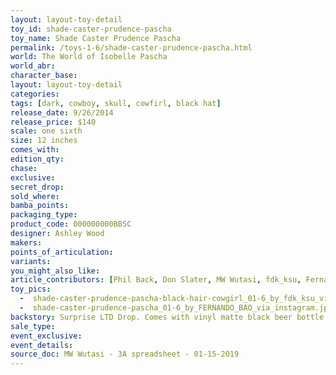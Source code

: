 ```yaml
---
layout: layout-toy-detail 
toy_id: shade-caster-prudence-pascha
toy_name: Shade Caster Prudence Pascha
permalink: /toys-1-6/shade-caster-prudence-pascha.html
world: The World of Isobelle Pascha
world_abr: 
character_base: 
layout: layout-toy-detail
categories: 
tags: [dark, cowboy, skull, cowfirl, black hat]
release_date: 9/26/2014
release_price: $140 
scale: one sixth
size: 12 inches
comes_with: 
edition_qty: 
chase: 
exclusive: 
secret_drop: 
sold_where: 
bamba_points: 
packaging_type: 
product_code: 000000000BBSC
designer: Ashley Wood
makers: 
points_of_articulation: 
variants: 
you_might_also_like: 
article_contributors: [Phil Back, Don Slater, MW Wutasi, fdk_ksu, Fernando Bao]
toy_pics: 
  -  shade-caster-prudence-pascha-black-hair-cowgirl_01-6_by_fdk_ksu_via_instagram.jpg
  -  shade-caster-prudence-pascha_01-6_by_FERNANDO_BAO_via_instagram.jpg
backstory: Surprise LTD Drop. Comes with vinyl matte black beer bottle
sale_type: 
event_exclusive: 
event_details: 
source_doc: MW Wutasi - 3A spreadsheet - 01-15-2019
---
```

